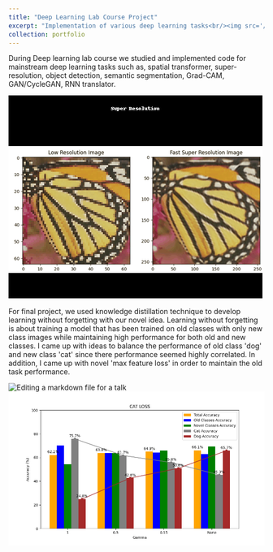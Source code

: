 ```yaml
---
title: "Deep Learning Lab Course Project"
excerpt: "Implementation of various deep learning tasks<br/><img src='/images/animation_with_updated_titles.gif'>"
collection: portfolio
---
```


During Deep learning lab course we studied and implemented code for mainstream deep learning tasks such as, spatial transformer, super-resolution, object detection, semantic segmentation, Grad-CAM, GAN/CycleGAN, RNN translator.

![Editing a markdown file for a talk](/images/animation_with_updated_titles.gif)

For final project, we used knowledge distillation technique to develop learning without forgetting with our novel idea. Learning without forgetting is about training a model that has been trained on old classes with only new class images while maintaining high performance for both old and new classes. I came up with ideas to balance the performance of old class 'dog' and new class 'cat' since there performance seemed highly correlated. In addition, I came up with novel 'max feature loss' in order to maintain the old task performance.

![Editing a markdown file for a talk](/images/MFPLoss_chart(2).png)
![Editing a markdown file for a talk](/images/cat_loss_chart.png)
